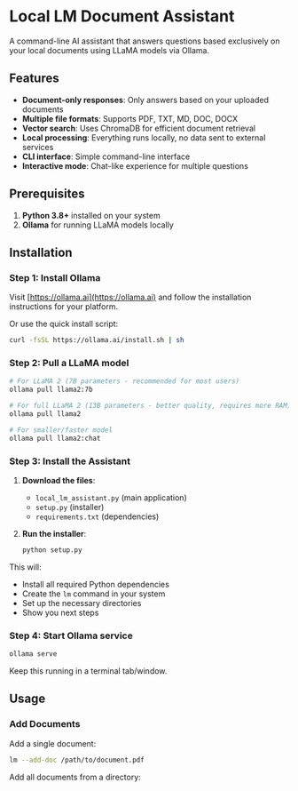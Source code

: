 # Local LM Document Assistant

A command-line AI assistant that answers questions based exclusively on your local documents using LLaMA models via Ollama.

## Features

- **Document-only responses**: Only answers based on your uploaded documents
- **Multiple file formats**: Supports PDF, TXT, MD, DOC, DOCX
- **Vector search**: Uses ChromaDB for efficient document retrieval
- **Local processing**: Everything runs locally, no data sent to external services
- **CLI interface**: Simple command-line interface
- **Interactive mode**: Chat-like experience for multiple questions

## Prerequisites

1. **Python 3.8+** installed on your system
2. **Ollama** for running LLaMA models locally

## Installation

### Step 1: Install Ollama

Visit [https://ollama.ai](https://ollama.ai) and follow the installation instructions for your platform.

Or use the quick install script:
```bash
curl -fsSL https://ollama.ai/install.sh | sh
```

### Step 2: Pull a LLaMA model

```bash
# For LLaMA 2 (7B parameters - recommended for most users)
ollama pull llama2:7b

# For full LLaMA 2 (13B parameters - better quality, requires more RAM)
ollama pull llama2

# For smaller/faster model
ollama pull llama2:chat
```

### Step 3: Install the Assistant

1. **Download the files**:
   - `local_lm_assistant.py` (main application)
   - `setup.py` (installer)
   - `requirements.txt` (dependencies)

2. **Run the installer**:
   ```bash
   python setup.py
   ```

This will:
- Install all required Python dependencies
- Create the `lm` command in your system
- Set up the necessary directories
- Show you next steps

### Step 4: Start Ollama service

```bash
ollama serve
```

Keep this running in a terminal tab/window.

## Usage

### Add Documents

Add a single document:
```bash
lm --add-doc /path/to/document.pdf
```

Add all documents from a directory: